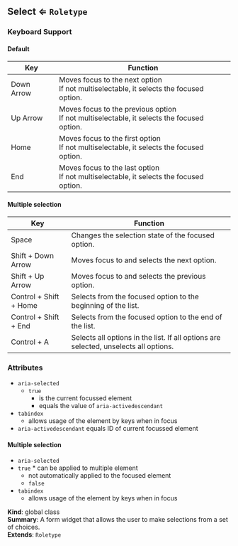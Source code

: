 
<base href="//D:/Personal/autotility/docs/">
<link rel="stylesheet" href="./dist/style.css" />
<a name="Select"></a>

## Select ⇐ <code>Roletype</code>
### Keyboard Support#### Default| Key | Function || --- | -------- || Down Arrow | Moves focus to the next option <br/> If not multiselectable, it selects the focused option.| Up Arrow   | Moves focus to the previous option  <br/> If not multiselectable, it selects the focused option.| Home       | Moves focus to the first option  <br/> If not multiselectable, it selects the focused option.| End        | Moves focus to the last option  <br/> If not multiselectable, it selects the focused option.#### Multiple selection| Key | Function || --- | -------- || Space	                | Changes the selection state of the focused option.| Shift + Down Arrow     | Moves focus to and selects the next option.| Shift + Up Arrow       | Moves focus to and selects the previous option.| Control + Shift + Home | Selects from the focused option to the beginning of the list.| Control + Shift + End  | Selects from the focused option to the end of the list.| Control + A            | Selects all options in the list. If all options are selected, unselects all options.### Attributes* `aria-selected`	* `true`		* is the current focussed element		* equals the value of `aria-activedescendant`* `tabindex`	* allows usage of the element by keys when in focus* `aria-activedescendant` equals ID of current focussed element#### Multiple selection* `aria-selected` * `true`		* can be applied to multiple element   * not automatically applied to the focused element	* `false`* `tabindex`	* allows usage of the element by keys when in focus

**Kind**: global class  
**Summary**: A form widget that allows the user to make selections from a set of choices.  
**Extends**: <code>Roletype</code>  

<script src="./dist/bundle.js" /></script>
		